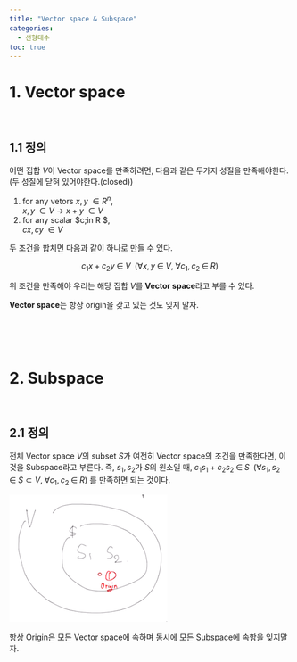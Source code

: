 ```yaml
---
title: "Vector space & Subspace"
categories:
  - 선형대수
toc: true
---
```

  
# 1. Vector space

<br/>

## 1.1 정의

어떤 집합 $V$이 Vector space를 만족하려면, 다음과 같은 두가지 성질을 만족해야한다.(두 성질에 닫혀 있어야한다.(closed)) 

1. for any vetors $x,y \; \in R^n$,   
    $x,y\; \in V$ -> $x+y \; \in V$
2. for any scalar $c\;in R $,  
    $cx,cy\; \in V$

두 조건을 합치면 다음과 같이 하나로 만들 수 있다. 

$$
c_1x+c_2y \; \in\; V\;\; (\forall x,y\;\in\;V,\;\forall c_1,c_2\;\in\;R)
$$

위 조건을 만족해야 우리는 해당 집합 $V$를 **Vector space**라고 부를 수 있다.

**Vector space**는 항상 origin을 갖고 있는 것도 잊지 말자.

<br/><br/><br/>

# 2. Subspace

<br/>

## 2.1 정의
전체 Vector space $V$의 subset $S$가 여전히 Vector space의 조건을 만족한다면, 
이것을 Subspace라고 부른다. 즉, $s_1,s_2$가 $S$의 원소일 때, $c_1s_1+c_2s_2 \; \in\; S\;\; (\forall s_1,s_2\;\in\;S\subset V,\;\forall c_1,c_2\;\in\;R)$
를 만족하면 되는 것이다.

![Subspace](images/Subspace.png)

항상 Origin은 모든 Vector space에 속하며 동시에 모든 Subspace에 속함을 잊지말자.
